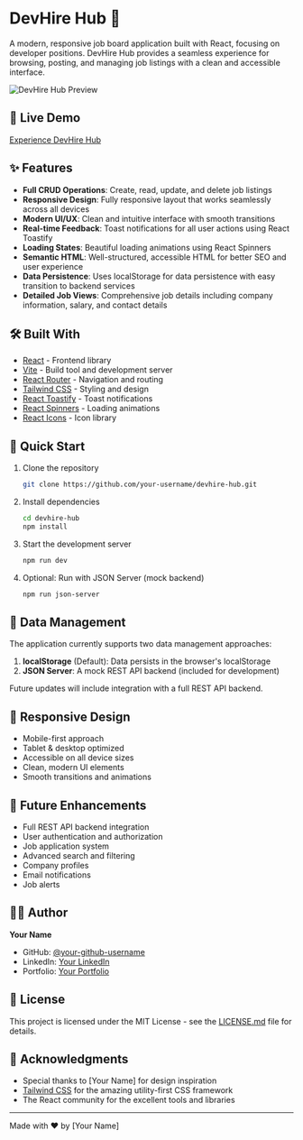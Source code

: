 # DevHire Hub 🚀

A modern, responsive job board application built with React, focusing on developer positions. DevHire Hub provides a seamless experience for browsing, posting, and managing job listings with a clean and accessible interface.

![DevHire Hub Preview](preview-image-url)

## 🌟 Live Demo

[Experience DevHire Hub](https://dev-hire-hub.vercel.app/)

## ✨ Features

- **Full CRUD Operations**: Create, read, update, and delete job listings
- **Responsive Design**: Fully responsive layout that works seamlessly across all devices
- **Modern UI/UX**: Clean and intuitive interface with smooth transitions
- **Real-time Feedback**: Toast notifications for all user actions using React Toastify
- **Loading States**: Beautiful loading animations using React Spinners
- **Semantic HTML**: Well-structured, accessible HTML for better SEO and user experience
- **Data Persistence**: Uses localStorage for data persistence with easy transition to backend services
- **Detailed Job Views**: Comprehensive job details including company information, salary, and contact details

## 🛠️ Built With

- [React](https://reactjs.org/) - Frontend library
- [Vite](https://vitejs.dev/) - Build tool and development server
- [React Router](https://reactrouter.com/) - Navigation and routing
- [Tailwind CSS](https://tailwindcss.com/) - Styling and design
- [React Toastify](https://www.npmjs.com/package/react-toastify) - Toast notifications
- [React Spinners](https://www.npmjs.com/package/react-spinners) - Loading animations
- [React Icons](https://react-icons.github.io/react-icons/) - Icon library

## 🚀 Quick Start

1. Clone the repository

   ```bash
   git clone https://github.com/your-username/devhire-hub.git
   ```

2. Install dependencies

   ```bash
   cd devhire-hub
   npm install
   ```

3. Start the development server

   ```bash
   npm run dev
   ```

4. Optional: Run with JSON Server (mock backend)
   ```bash
   npm run json-server
   ```

## 💾 Data Management

The application currently supports two data management approaches:

1. **localStorage** (Default): Data persists in the browser's localStorage
2. **JSON Server**: A mock REST API backend (included for development)

Future updates will include integration with a full REST API backend.

## 📱 Responsive Design

- Mobile-first approach
- Tablet & desktop optimized
- Accessible on all device sizes
- Clean, modern UI elements
- Smooth transitions and animations

## 🎯 Future Enhancements

- Full REST API backend integration
- User authentication and authorization
- Job application system
- Advanced search and filtering
- Company profiles
- Email notifications
- Job alerts

## 👨‍💻 Author

**Your Name**

- GitHub: [@your-github-username](https://github.com/your-github-username)
- LinkedIn: [Your LinkedIn](https://linkedin.com/in/your-linkedin)
- Portfolio: [Your Portfolio](https://your-portfolio.com)

## 📄 License

This project is licensed under the MIT License - see the [LICENSE.md](LICENSE.md) file for details.

## 🙏 Acknowledgments

- Special thanks to [Your Name] for design inspiration
- [Tailwind CSS](https://tailwindcss.com/) for the amazing utility-first CSS framework
- The React community for the excellent tools and libraries

---

Made with ❤️ by [Your Name]
